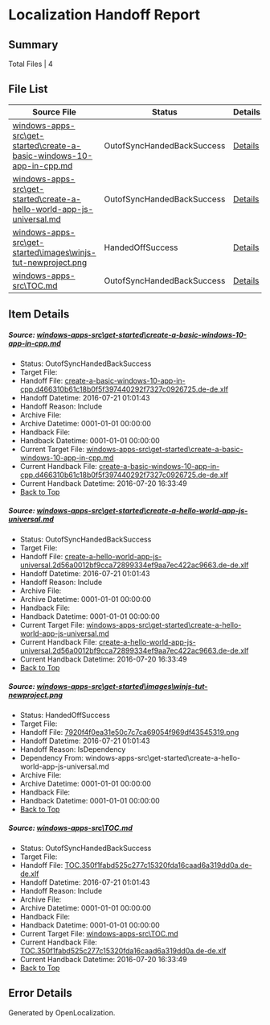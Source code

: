 # <a name='report-top'></a> Localization Handoff Report

## Summary
 Total Files | 4

## File List
 Source File | Status | Details 
 ----------- | ------ | ------- 
 [windows-apps-src\get-started\create-a-basic-windows-10-app-in-cpp.md](https://github.com/Microsoft/windows-apps/blob/7903954d29c58d16edb922abd9eaacdd96cab3cd/windows-apps-src/get-started/create-a-basic-windows-10-app-in-cpp.md) | OutofSyncHandedBackSuccess | [Details](#12986b70f3a08013dd89d1a66996211b30d2c91c2308)
 [windows-apps-src\get-started\create-a-hello-world-app-js-universal.md](https://github.com/Microsoft/windows-apps/blob/2587ce2e57eb2092b6650c0820f021d136864603/windows-apps-src/get-started/create-a-hello-world-app-js-universal.md) | OutofSyncHandedBackSuccess | [Details](#4f87eb7eb334000e067068e3e09ce97d8977a4282309)
 [windows-apps-src\get-started\images\winjs-tut-newproject.png](https://github.com/Microsoft/windows-apps/blob/2587ce2e57eb2092b6650c0820f021d136864603/windows-apps-src/get-started/images/winjs-tut-newproject.png) | HandedOffSuccess | [Details](#7920f4f0ea31e50c7c7ca69054f969df435453192585)
 [windows-apps-src\TOC.md](https://github.com/Microsoft/windows-apps/blob/2587ce2e57eb2092b6650c0820f021d136864603/windows-apps-src/TOC.md) | OutofSyncHandedBackSuccess | [Details](#3e24ab50fdcc1c2d9071029d23a1ce25a96e61605318)

## Item Details
##### <a name='12986b70f3a08013dd89d1a66996211b30d2c91c2308'></a> Source: [windows-apps-src\get-started\create-a-basic-windows-10-app-in-cpp.md](https://github.com/Microsoft/windows-apps/blob/7903954d29c58d16edb922abd9eaacdd96cab3cd/windows-apps-src/get-started/create-a-basic-windows-10-app-in-cpp.md)
* Status: OutofSyncHandedBackSuccess
* Target File: 
* Handoff File: [create-a-basic-windows-10-app-in-cpp.d466310b61c18b0f5f397440292f7327c0926725.de-de.xlf](https://github.com/Microsoft/WDG.handoff/blob/9618c5e1e6cdef15e59a9c929a8105a35d5a530b/ol-handoff/Microsoft/windows-apps.de-de/master/create-a-basic-windows-10-app-in-cpp.d466310b61c18b0f5f397440292f7327c0926725.de-de.xlf)
* Handoff Datetime: 2016-07-21 01:01:43
* Handoff Reason: Include
* Archive File: 
* Archive Datetime: 0001-01-01 00:00:00
* Handback File: 
* Handback Datetime: 0001-01-01 00:00:00
* Current Target File: [windows-apps-src\get-started\create-a-basic-windows-10-app-in-cpp.md](https://github.com/Microsoft/windows-apps.de-de/blob/6de8cee4ee31a6fa9082108f1a9e7ff09c39e62b/windows-apps-src/get-started/create-a-basic-windows-10-app-in-cpp.md)
* Current Handback File: [create-a-basic-windows-10-app-in-cpp.d466310b61c18b0f5f397440292f7327c0926725.de-de.xlf](https://github.com/Microsoft/WDG.handback/blob/2c1ceb1dcd88de90d8169faf0aaddf2807f77d49/ol-handback/Microsoft/windows-apps.de-de/master/create-a-basic-windows-10-app-in-cpp.d466310b61c18b0f5f397440292f7327c0926725.de-de.xlf)
* Current Handback Datetime: 2016-07-20 16:33:49
* [Back to Top](#report-top)

##### <a name='4f87eb7eb334000e067068e3e09ce97d8977a4282309'></a> Source: [windows-apps-src\get-started\create-a-hello-world-app-js-universal.md](https://github.com/Microsoft/windows-apps/blob/2587ce2e57eb2092b6650c0820f021d136864603/windows-apps-src/get-started/create-a-hello-world-app-js-universal.md)
* Status: OutofSyncHandedBackSuccess
* Target File: 
* Handoff File: [create-a-hello-world-app-js-universal.2d56a0012bf9cca72899334ef9aa7ec422ac9663.de-de.xlf](https://github.com/Microsoft/WDG.handoff/blob/9618c5e1e6cdef15e59a9c929a8105a35d5a530b/ol-handoff/Microsoft/windows-apps.de-de/master/create-a-hello-world-app-js-universal.2d56a0012bf9cca72899334ef9aa7ec422ac9663.de-de.xlf)
* Handoff Datetime: 2016-07-21 01:01:43
* Handoff Reason: Include
* Archive File: 
* Archive Datetime: 0001-01-01 00:00:00
* Handback File: 
* Handback Datetime: 0001-01-01 00:00:00
* Current Target File: [windows-apps-src\get-started\create-a-hello-world-app-js-universal.md](https://github.com/Microsoft/windows-apps.de-de/blob/6de8cee4ee31a6fa9082108f1a9e7ff09c39e62b/windows-apps-src/get-started/create-a-hello-world-app-js-universal.md)
* Current Handback File: [create-a-hello-world-app-js-universal.2d56a0012bf9cca72899334ef9aa7ec422ac9663.de-de.xlf](https://github.com/Microsoft/WDG.handback/blob/2c1ceb1dcd88de90d8169faf0aaddf2807f77d49/ol-handback/Microsoft/windows-apps.de-de/master/create-a-hello-world-app-js-universal.2d56a0012bf9cca72899334ef9aa7ec422ac9663.de-de.xlf)
* Current Handback Datetime: 2016-07-20 16:33:49
* [Back to Top](#report-top)

##### <a name='7920f4f0ea31e50c7c7ca69054f969df435453192585'></a> Source: [windows-apps-src\get-started\images\winjs-tut-newproject.png](https://github.com/Microsoft/windows-apps/blob/2587ce2e57eb2092b6650c0820f021d136864603/windows-apps-src/get-started/images/winjs-tut-newproject.png)
* Status: HandedOffSuccess
* Target File: 
* Handoff File: [7920f4f0ea31e50c7c7ca69054f969df43545319.png](https://github.com/Microsoft/WDG.handoff/blob/9618c5e1e6cdef15e59a9c929a8105a35d5a530b/ol-handoff/Microsoft/windows-apps.de-de/master/7920f4f0ea31e50c7c7ca69054f969df43545319.png)
* Handoff Datetime: 2016-07-21 01:01:43
* Handoff Reason: IsDependency
* Dependency From: windows-apps-src\get-started\create-a-hello-world-app-js-universal.md
* Archive File: 
* Archive Datetime: 0001-01-01 00:00:00
* Handback File: 
* Handback Datetime: 0001-01-01 00:00:00
* [Back to Top](#report-top)

##### <a name='3e24ab50fdcc1c2d9071029d23a1ce25a96e61605318'></a> Source: [windows-apps-src\TOC.md](https://github.com/Microsoft/windows-apps/blob/2587ce2e57eb2092b6650c0820f021d136864603/windows-apps-src/TOC.md)
* Status: OutofSyncHandedBackSuccess
* Target File: 
* Handoff File: [TOC.350f1fabd525c277c15320fda16caad6a319dd0a.de-de.xlf](https://github.com/Microsoft/WDG.handoff/blob/9618c5e1e6cdef15e59a9c929a8105a35d5a530b/ol-handoff/Microsoft/windows-apps.de-de/master/TOC.350f1fabd525c277c15320fda16caad6a319dd0a.de-de.xlf)
* Handoff Datetime: 2016-07-21 01:01:43
* Handoff Reason: Include
* Archive File: 
* Archive Datetime: 0001-01-01 00:00:00
* Handback File: 
* Handback Datetime: 0001-01-01 00:00:00
* Current Target File: [windows-apps-src\TOC.md](https://github.com/Microsoft/windows-apps.de-de/blob/6de8cee4ee31a6fa9082108f1a9e7ff09c39e62b/windows-apps-src/TOC.md)
* Current Handback File: [TOC.350f1fabd525c277c15320fda16caad6a319dd0a.de-de.xlf](https://github.com/Microsoft/WDG.handback/blob/2c1ceb1dcd88de90d8169faf0aaddf2807f77d49/ol-handback/Microsoft/windows-apps.de-de/master/TOC.350f1fabd525c277c15320fda16caad6a319dd0a.de-de.xlf)
* Current Handback Datetime: 2016-07-20 16:33:49
* [Back to Top](#report-top)


## Error Details

Generated by OpenLocalization.
